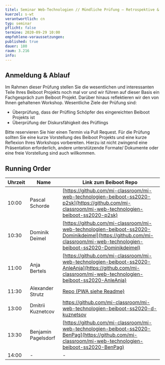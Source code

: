 ```yaml
---
titel: Seminar Web-Technologien // Mündliche Prüfung – Retrospektive & Vorstellungen von Beiboot Projekt und Workshop
kuerzel: s-wt
verantwortlich: cn
typ: seminar
pflicht: false
termine: 2020-09-29 10:00
empfohlene-voraussetzungen: 
published: true
dauer: 180
raum: 3.216
info: 
---
```


## Anmeldung & Ablauf
Im Rahmen dieser Prüfung stellen Sie die wesentlichen und interessanten Teile Ihres Beiboot Projekts noch mal vor und wir führen auf dieser Basis ein Fachgespräch zum Beiboot Projekt. Darüber hinaus reflektieren wir den von Ihnen gehaltenen Workshop. Wesentliche Ziele der Prüfung sind:
- Überprüfung, dass der Prüfling Schöpfer des eingereichten Beiboot Projekts ist
- Überprüfung der Diskursfähigkeit des Prüflings

Bitte reservieren Sie hier einen Termin via Pull Request. Für die Prüfung sollten Sie eine kurze Vorstellung des Beiboot Projekts und eine kurze Reflexion Ihres Workshops vorbereiten. Hierzu ist nicht zwingend eine Präsentation erforderlich, andere unterstützende Formate/ Dokumente oder eine freie Vorstellung sind auch willkommen.

## Running Order

| Uhrzeit |Name |Link zum Beiboot Repo|
| --- | --- | --- |
|10:00| Pascal Schorde | [https://github.com/mi-classroom/mi-web-technologien-beiboot-ss2020-p2sk](https://github.com/mi-classroom/mi-web-technologien-beiboot-ss2020-p2sk) |
|10:30 | Dominik Deimel | [https://github.com/mi-classroom/mi-web-technologien-beiboot-ss2020-Dominikdeimel](https://github.com/mi-classroom/mi-web-technologien-beiboot-ss2020-Dominikdeimel) |
|11:00 | Anja Bertels |  [https://github.com/mi-classroom/mi-web-technologien-beiboot-ss2020-AnleAnja](https://github.com/mi-classroom/mi-web-technologien-beiboot-ss2020-AnleAnja)
|11:30 | Alexander Strutz | [Repo (PWA siehe Readme)](https://github.com/mi-classroom/mi-web-technologien-beiboot-ss2020-astrutz) |
|13:00 | Dmitrii Kuznetcov | https://github.com/mi-classroom/mi-web-technologien-beiboot-ss2020-d-kuznetsov |
|13:30 | Benjamin Pagelsdorf | [https://github.com/mi-classroom/mi-web-technologien-beiboot-ss2020-BenPag](https://github.com/mi-classroom/mi-web-technologien-beiboot-ss2020-BenPag) |
|14:00 | - | - |

